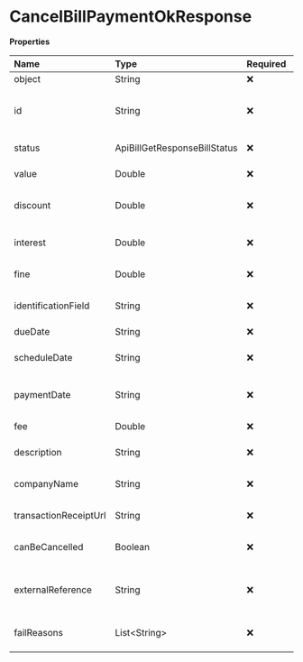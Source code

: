 # CancelBillPaymentOkResponse

**Properties**

| Name                  | Type                         | Required | Description                                  |
| :-------------------- | :--------------------------- | :------- | :------------------------------------------- |
| object                | String                       | ❌       | Object type                                  |
| id                    | String                       | ❌       | Unique bill payment identifier in Asaas      |
| status                | ApiBillGetResponseBillStatus | ❌       | Bill payment status                          |
| value                 | Double                       | ❌       | Amount to be paid                            |
| discount              | Double                       | ❌       | Discount attributed to payment               |
| interest              | Double                       | ❌       | Interest attributed to payment               |
| fine                  | Double                       | ❌       | Fine assigned to payment                     |
| identificationField   | String                       | ❌       | Typeable line of the bill to be paid         |
| dueDate               | String                       | ❌       | Billing due date                             |
| scheduleDate          | String                       | ❌       | Payment scheduling date                      |
| paymentDate           | String                       | ❌       | Date on which payment was made               |
| fee                   | Double                       | ❌       | Asaas fee for bill payment                   |
| description           | String                       | ❌       | Bill Payment Description                     |
| companyName           | String                       | ❌       | Company/Body issuing the payment             |
| transactionReceiptUrl | String                       | ❌       | Proof of bill payment                        |
| canBeCancelled        | Boolean                      | ❌       | Whether payment can be canceled              |
| externalReference     | String                       | ❌       | Unique identifier of the bill in your system |
| failReasons           | List\<String\>               | ❌       | List of reasons for payment failure          |

<!-- This file was generated by liblab | https://liblab.com/ -->
